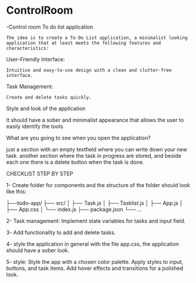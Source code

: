 # ControlRoom

-Control room To do list application
    
    The idea is to create a To Do List application, a minimalist looking application that at least meets the following features and characteristics:


User-Friendly Interface:

    Intuitive and easy-to-use design with a clean and clutter-free interface.

Task Management:

    Create and delete tasks quickly.




Style and look of the application

It should have a sober and minimalist appearance that allows the user to easily identify the tools


What are you going to see when you open the application?

just a section with an empty textfield where you can write down your new task.
another section where the task in progress are stored, and beside each one there is a delete button when the task is done.


CHECKLIST STEP BY STEP

1- Create folder for components and the structure of the folder should look like this:

├──todo-app/
  ├── src/
  │    ├── Task.js
  │    ├── Tasklist.js
  │    ├── App.js
  │    ├── App.css
  │    └── index.js
  ├── package.json
  └── ...



2- Task management:  Implement state variables for tasks and input field.

3- Add functionality to add and delete tasks.

4- style the application in general with the file app.css, the application should have a sober look.

5- style:
    Style the app with a chosen color palette.
    Apply styles to input, buttons, and task items.
    Add hover effects and transitions for a polished look.




